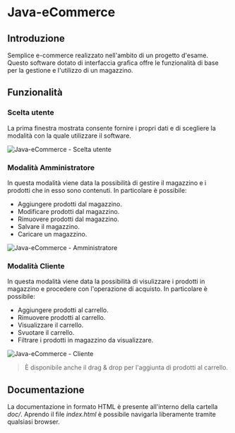 # Java-eCommerce
## Introduzione
Semplice e-commerce realizzato nell'ambito di un progetto d'esame.
<br>
Questo software dotato di interfaccia grafica offre le funzionalità di base per la gestione e l'utilizzo di un magazzino.

## Funzionalità
### Scelta utente
La prima finestra mostrata consente fornire i propri dati e di scegliere la modalità con la quale utilizzare il software.

![Java-eCommerce - Scelta utente](https://imgur.com/UtiBGgd.png)

### Modalità Amministratore
In questa modalità viene data la possibilità di gestire il magazzino e i prodotti che in esso sono contenuti. In particolare è possibile:
- Aggiungere prodotti dal magazzino.
- Modificare prodotti dal magazzino.
- Rimuovere prodotti dal magazzino.
- Salvare il magazzino.
- Caricare un magazzino.

![Java-eCommerce - Amministratore](https://imgur.com/bzFZt1n.png)

### Modalità Cliente
In questa modalità viene data la possibilità di visulizzare i prodotti in magazzino e procedere con l'operazione di acquisto. In particolare è possibile:
- Aggiungere prodotti al carrello.
- Rimuovere prodotti al carrello.
- Visualizzare il carrello.
- Svuotare il carrello.
- Filtrare i prodotti in magazzino da visualizzare.

![Java-eCommerce - Cliente](https://imgur.com/NvO0BFF.png)
> È disponibile anche il drag & drop per l'aggiunta di prodotti al carrello.

## Documentazione
La documentazione in formato HTML è presente all'interno della cartella *doc/*. Aprendo il file *index.html* è possibile navigarla liberamente tramite qualsiasi browser.